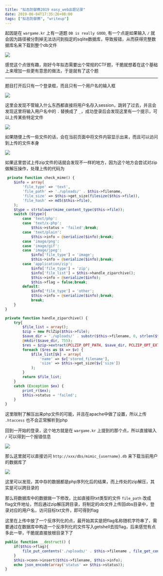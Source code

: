```yaml
---
title: "拟态防御赛2019 easy_web出题记录"
date: 2019-06-04T17:35:26+08:00
tags: ["拟态防御赛", "writeup"]
---
```


起因是在 `wargame.kr` 上有一道题 `DB is really GOOD`, 有一个点是如果输入 `/` 就会因为路径被分割掉无法访问到指定的sqlite数据库，导致报错，从而获得完整数据库名来下载到整个db文件

![](/img/mimic-2019-easy-web-writeup/1.png)

感觉这个点很有趣，刚好今年拟态需要出个常规的CTF题，干脆就想着在这个基础上来增加一些更有意思的做法，于是就有了这个题

---

题目打开后只有一个登录框，而且只有一个用户名的输入框

![](/img/mimic-2019-easy-web-writeup/2.png)

这里会发现不管输入什么东西都直接将用户名存入session，跳转了过去，并且会发现这里将输入用户名中的 `.` 替换成了 `_`，成功登录后会发现这里有一个提示，可以上传某些特定文件

![](/img/mimic-2019-easy-web-writeup/3.png)

如果随便上传一些文件的话，会在当前页面中将文件内容显示出来，而且可以访问到上传的文件本身

![](/img/mimic-2019-easy-web-writeup/5.png)

如果这里尝试上传zip文件的话就会发现不一样的地方，因为这个地方会尝试对zip做解压操作，处理上传的代码为

```php
 private function check_mime() {
    $info = array(
        'file_type' => 'text',
        'file_path' => './uploads/' . $this->filename,
        'file_size' => $this->get_size(filesize($this->file)),
        'file_hash' => md5($this->file),
    );
    $type = strtolower(mime_content_type($this->file));
    switch ($type){
        case 'text/php':
        case 'text/x-php':
            $this->status = 'failed';break;
        case 'text/plain':
            $this->info = @serialize($info);break;
        case 'image/png':
        case 'image/gif':
        case 'image/jpeg':
            $info['file_type'] = 'image';
            $this->info = @serialize($info);break;
        case 'application/zip':
            $info['file_type'] = 'zip';
            $info['file_list'] = $this->handle_ziparchive();
            $this->info = @serialize($info);
            $this->flag = false;break;
        default:
            $info['file_type'] = 'other';
            $this->info = @serialize($info);break;
            break;
    }
}

private function handle_ziparchive() {
    try{
        $file_list = array();
        $zip = new PclZip($this->file);
        $save_dir = './uploads/' . substr($this->filename, 0, strlen($this->filename) - 4);
        @mkdir($save_dir, 755);
        $res = $zip->extract(PCLZIP_OPT_PATH, $save_dir, PCLZIP_OPT_EXTRACT_DIR_RESTRICTION, '/var/www/html' , PCLZIP_OPT_BY_PREG,'/^(?!(.*)\.ph(.*)).*$/is');
        foreach ($res as $k => $v) {
            $file_list[$k] = array(
                'name' => $v['stored_filename'],
                'size' => $this->get_size($v['size'])
            );
        }
        return $file_list;
    }
    catch (Exception $ex) {
        print_r($ex);
        $this->status = 'failed';
    }
}
```

这里限制了解压出来php文件的可能，并且在apache中做了设置，所以上传 `.htaccess` 也不会正常解析到php

回到一开始的登录，这个地方就是在 `wargame.kr` 上提到的那个点，所以直接输入 `/` 可以得到一个报错信息

![](/img/mimic-2019-easy-web-writeup/4.png)

那么这里就可以直接访问 `http://xxx/dbs/mimic_{username}.db` 来下载当前用户的数据库了

![](/img/mimic-2019-easy-web-writeup/6.png)

这里可以发现，其中存的数据都是php序列化后的结果，而上传处的zip解压，其实是可以跨目录的

那么将数据库中的数据做一下修改，比如直接将txt类型的文件 `file_path` 改成flag文件地址，然后通过zip解压跨目录，将制定的db文件上传回dbs目录中，登录对应的用户名，访问目标txt文件，即可得到flag

这里在上传中放了一个反序列化的点，最开始其实是把flag名称随机字符串了，需要通过在数据库中构造一个反序列化的文件写入getshell去找flag，后来感觉有点多此一举，干脆就直接放根目录下了

```php
public function __destruct() {
    if($this->flag){
        file_put_contents('./uploads/' . $this->filename , file_get_contents($this->file));
    }
    $this->conn->insert($this->filename, $this->info);
    echo json_encode(array('status' => $this->status));
}
```